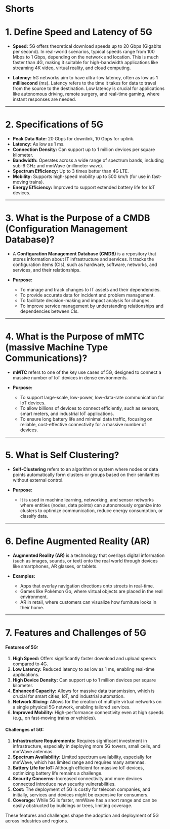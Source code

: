# Shorts
# 1. **Define Speed and Latency of 5G**

- **Speed:** 5G offers theoretical download speeds up to 20 Gbps (Gigabits per second). In real-world scenarios, typical speeds range from 100 Mbps to 1 Gbps, depending on the network and location. This is much faster than 4G, making it suitable for high-bandwidth applications like streaming 4K video, virtual reality, and cloud computing.
  
- **Latency:** 5G networks aim to have ultra-low latency, often as low as **1 millisecond** (ms). Latency refers to the time it takes for data to travel from the source to the destination. Low latency is crucial for applications like autonomous driving, remote surgery, and real-time gaming, where instant responses are needed.

---

# 2. **Specifications of 5G**

- **Peak Data Rate:** 20 Gbps for downlink, 10 Gbps for uplink.
- **Latency:** As low as 1 ms.
- **Connection Density:** Can support up to 1 million devices per square kilometer.
- **Bandwidth:** Operates across a wide range of spectrum bands, including sub-6 GHz and mmWave (millimeter wave).
- **Spectrum Efficiency:** Up to 3 times better than 4G LTE.
- **Mobility:** Supports high-speed mobility up to 500 km/h (for use in fast-moving trains).
- **Energy Efficiency:** Improved to support extended battery life for IoT devices.

---

# 3. **What is the Purpose of a CMDB (Configuration Management Database)?**

- A **Configuration Management Database (CMDB)** is a repository that stores information about IT infrastructure and services. It tracks the configuration items (CIs), such as hardware, software, networks, and services, and their relationships.
  
- **Purpose:**
  - To manage and track changes to IT assets and their dependencies.
  - To provide accurate data for incident and problem management.
  - To facilitate decision-making and impact analysis for changes.
  - To improve service management by understanding relationships and dependencies between CIs.

---

# 4. **What is the Purpose of mMTC (massive Machine Type Communications)?**

- **mMTC** refers to one of the key use cases of 5G, designed to connect a massive number of IoT devices in dense environments.
  
- **Purpose:**
  - To support large-scale, low-power, low-data-rate communication for IoT devices.
  - To allow billions of devices to connect efficiently, such as sensors, smart meters, and industrial IoT applications.
  - To ensure long battery life and minimal data traffic, focusing on reliable, cost-effective connectivity for a massive number of devices.

---

# 5. **What is Self Clustering?**

- **Self-Clustering** refers to an algorithm or system where nodes or data points automatically form clusters or groups based on their similarities without external control.
  
- **Purpose:**
  - It is used in machine learning, networking, and sensor networks where entities (nodes, data points) can autonomously organize into clusters to optimize communication, reduce energy consumption, or classify data.
  
---

# 6. **Define Augmented Reality (AR)**

- **Augmented Reality (AR)** is a technology that overlays digital information (such as images, sounds, or text) onto the real world through devices like smartphones, AR glasses, or tablets.

- **Examples:**
  - Apps that overlay navigation directions onto streets in real-time.
  - Games like Pokémon Go, where virtual objects are placed in the real environment.
  - AR in retail, where customers can visualize how furniture looks in their home.

---

# 7. **Features and Challenges of 5G**

#### **Features of 5G:**
1. **High Speed:** Offers significantly faster download and upload speeds compared to 4G.
2. **Low Latency:** Reduced latency to as low as 1 ms, enabling real-time applications.
3. **High Device Density:** Can support up to 1 million devices per square kilometer.
4. **Enhanced Capacity:** Allows for massive data transmission, which is crucial for smart cities, IoT, and industrial automation.
5. **Network Slicing:** Allows for the creation of multiple virtual networks on a single physical 5G network, enabling tailored services.
6. **Improved Mobility:** High-performance connectivity even at high speeds (e.g., on fast-moving trains or vehicles).

#### **Challenges of 5G:**
1. **Infrastructure Requirements:** Requires significant investment in infrastructure, especially in deploying more 5G towers, small cells, and mmWave antennas.
2. **Spectrum Availability:** Limited spectrum availability, especially for mmWave, which has limited range and requires many antennas.
3. **Battery Life for IoT:** Although efficient for massive IoT devices, optimizing battery life remains a challenge.
4. **Security Concerns:** Increased connectivity and more devices connected introduce new security vulnerabilities.
5. **Cost:** The deployment of 5G is costly for telecom companies, and initially, services and devices might be expensive for consumers.
6. **Coverage:** While 5G is faster, mmWave has a short range and can be easily obstructed by buildings or trees, limiting coverage.
  
These features and challenges shape the adoption and deployment of 5G across industries and regions.
